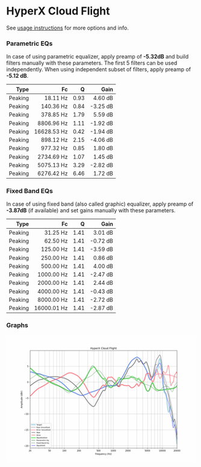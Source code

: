 # HyperX Cloud Flight
See [usage instructions](https://github.com/jaakkopasanen/AutoEq#usage) for more options and info.

### Parametric EQs
In case of using parametric equalizer, apply preamp of **-5.32dB** and build filters manually
with these parameters. The first 5 filters can be used independently.
When using independent subset of filters, apply preamp of **-5.12 dB**.

| Type    | Fc          |    Q | Gain     |
|--------:|------------:|-----:|---------:|
| Peaking | 18.11 Hz    | 0.93 | 4.60 dB  |
| Peaking | 140.36 Hz   | 0.84 | -3.25 dB |
| Peaking | 378.85 Hz   | 1.79 | 5.59 dB  |
| Peaking | 8806.96 Hz  | 1.11 | -1.92 dB |
| Peaking | 16628.53 Hz | 0.42 | -1.94 dB |
| Peaking | 898.12 Hz   | 2.15 | -4.06 dB |
| Peaking | 977.32 Hz   | 0.85 | 1.80 dB  |
| Peaking | 2734.69 Hz  | 1.07 | 1.45 dB  |
| Peaking | 5075.13 Hz  | 3.29 | -2.82 dB |
| Peaking | 6276.42 Hz  | 6.46 | 1.72 dB  |

### Fixed Band EQs
In case of using fixed band (also called graphic) equalizer, apply preamp of **-3.87dB**
(if available) and set gains manually with these parameters.

| Type    | Fc          |    Q | Gain     |
|--------:|------------:|-----:|---------:|
| Peaking | 31.25 Hz    | 1.41 | 3.01 dB  |
| Peaking | 62.50 Hz    | 1.41 | -0.72 dB |
| Peaking | 125.00 Hz   | 1.41 | -3.59 dB |
| Peaking | 250.00 Hz   | 1.41 | 0.86 dB  |
| Peaking | 500.00 Hz   | 1.41 | 4.00 dB  |
| Peaking | 1000.00 Hz  | 1.41 | -2.47 dB |
| Peaking | 2000.00 Hz  | 1.41 | 2.44 dB  |
| Peaking | 4000.00 Hz  | 1.41 | -0.43 dB |
| Peaking | 8000.00 Hz  | 1.41 | -2.72 dB |
| Peaking | 16000.01 Hz | 1.41 | -2.87 dB |

### Graphs
![](./HyperX%20Cloud%20Flight.png)